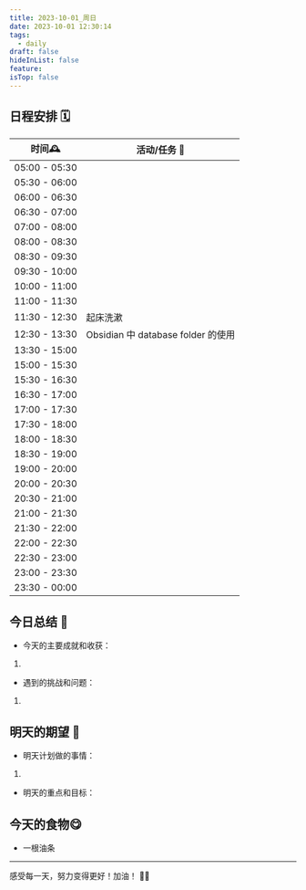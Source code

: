 ```yaml
---
title: 2023-10-01_周日
date: 2023-10-01 12:30:14
tags:
  - daily
draft: false
hideInList: false
feature: 
isTop: false
---
```



## 日程安排 🗓️

| 时间🕰        |活动/任务 💼 |
|-------------|--------------------|
| 05:00 - 05:30 |  |
| 05:30 - 06:00 |  |
| 06:00 - 06:30 |                   |
| 06:30 - 07:00 |                   |
| 07:00 - 08:00 |                   |
| 08:00 - 08:30 |                   |
| 08:30 - 09:30 |                   |
| 09:30 - 10:00 |                   |
| 10:00 - 11:00 |                   |
| 11:00 - 11:30 |                   |
| 11:30 - 12:30 |起床洗漱|
| 12:30 - 13:30 |Obsidian 中 database folder 的使用|
| 13:30 - 15:00 |                   |
| 15:00 - 15:30 |                   |
| 15:30 - 16:30 |                   |
| 16:30 - 17:00 |                   |
| 17:00 - 17:30 |                   |
| 17:30 - 18:00 |                   |
| 18:00 - 18:30 |                   |
| 18:30 - 19:00 |                   |
| 19:00 - 20:00 |                   |
| 20:00 - 20:30 |                   |
| 20:30 - 21:00 |                   |
| 21:00 - 21:30 |  |
| 21:30 - 22:00 |  |
| 22:00 - 22:30 |  |
| 22:30 - 23:00 |  |
| 23:00 - 23:30 |                   |
| 23:30 - 00:00 |  |

## 今日总结 📝

- 今天的主要成就和收获：
1. 


- 遇到的挑战和问题：
1. 

## 明天的期望 🚀

- 明天计划做的事情：
1. 

- 明天的重点和目标：




## 今天的食物😋
- 一根油条

---

感受每一天，努力变得更好！加油！ 💪🌟

